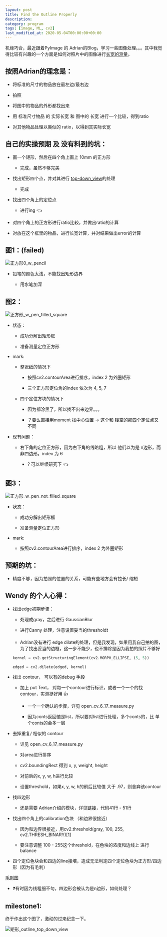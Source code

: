```yaml
---
layout: post
title: Find the Outline Properly
description: 
category: program
tags: [image, ML, cv2]
last_modified_at: 2020-05-04T00:00:00+00:00
---
```


机缘巧合，最近跟着PyImage 的 Adrian的Blog，学习一些图像处理。。。其中我觉得比较有兴趣的一个方面是如何对照片中的图像进行[长宽的测量](https://www.pyimagesearch.com/2016/03/28/measuring-size-of-objects-in-an-image-with-opencv/?__s=yo68x506yucrfbb1gtj5)。

## 按照Adrian的理念是：

- 将标准的尺寸的物品放在最左边/最右边
    
- 拍照
    
- 将图中的物品的外形都找出来
    
- 用 标准尺寸物品 的 实际长宽 和 图中的 长宽 进行一个比较，得到ratio

- 对其他物品处理以类似的 ratio，以得到其实际长宽

## 自己的实操预期 及 没有料到的坑：

- 画一个矩形，然后在四个角上画上 10mm 的正方形
    
    - 完成，虽然不够完美

- 找出矩形四个点，并对其进行 [top-down_view](https://www.pyimagesearch.com/2014/09/01/build-kick-ass-mobile-document-scanner-just-5-minutes/)的处理
    
    - 完成 

- 找出四个角上的定位点

    - 进行ing 👈

- 对四个角上的正方形进行ratio比较，并做出ratio的计算

- 对放在这个框里的物品，进行长宽计算，并对结果做出error的计算

## 图1：(failed)

![正方形0_w_pencil](/assets/img/cv2/square_line.JPG)

- 铅笔的颜色太浅，不能找出矩形边界

    - 用水笔加深

## 图2：

![正方形_w_pen_filled_square](/assets/img/cv2/square_line_2.JPG)

- 状态： 

    - 成功分解出矩形框

    - 准备测量定位正方形

- mark: 
    
    - 整张纸的情况下

        - 按照cv2.contourArea进行排序，index 2 为外圈矩形

        - 三个正方形定位角的index 依次为 4, 5, 7

    - 四个定位方块的情况下

        - 因为都涂黑了，所以找不出来边界。。。

        - ？要么直接用moment 找中心位置 -> 这个和 镂空的那四个定位点又不同

- 现有问题：

    - 右下角的定位正方形，因为右下角的线略粗，所以 他们以为是 n边形，而非四边形。index 为 6

        - ? 可以继续研究下 👈


## 图3：

![正方形_w_pen_not_filled_square](/assets/img/cv2/square_line_not_fill.JPG)

- 状态：

    - 成功分解出矩形框

    - 准备测量定位正方形

- mark: 

    - 按照cv2.contourArea进行排序，index 2 为外圈矩形
    

    


## 预期的坑：

- 精度不够，因为拍照的位置的关系，可能有些地方会有拉长/ 缩短

## Wendy 的个人心得：

- 找出edge初期步骤：

    - 处理成gray，之后进行 GaussianBlur

    - 进行Canny 处理，注意设置妥当的threshold❗️

    - Adrian没有进行 edge dilate的处理，但是我发现，如果用我自己拍的图，为了找出妥当的边框，这一步不能少，也不排除是因为我拍的照片不够好

    ```py
    kernel = cv2.getStructuringElement(cv2.MORPH_ELLIPSE, (5, 5))

    edged = cv2.dilate(edged, kernel)
    ```

- 找出 contour， 可以有的debug 手段
    
    - 加上 put Text， 对每一个contour进行标识，或者一个一个的找contour，实测挺好用 👍

        - 一个一个确认的步骤，详见 open_cv_6_17_measure.py

        - 因为conts返回值是list，所以要对list进行处理，多个conts的，比 单个conts的会多一层

- 去掉重复/ 相似的 contour 

    - 详见 open_cv_6_17_measure.py

    - 对area进行排序
    
    - cv2.boundingRect 得到 x, y, weight, height
    
    - 对前后的x, y, w, h进行比较
    
    - 设置threshold，如果x, y, w, h的前后比较值 大于 .97，则舍弃该contour

- 找四边形

    - 还是需要 Adrian介绍的模块，详见[链接](https://www.pyimagesearch.com/2014/09/01/build-kick-ass-mobile-document-scanner-just-5-minutes/)，代码41行 - 51行

- 找出四个角上的calibration色块 （和边界很接近）

    - 因为和边界很接近，用cv2.threshold(gray, 100, 255, cv2.THRESH_BINARY)[1]

    - 要注意调整 100 - 255这个threshold，在色块的浓度和边线上 进行balance

- 四个定位色块会和四边的line接壤，造成无法判定四个定位色块为正方形/四边形（因为有毛刺）

[毛刺图](/assets/img/cv2/square_attached_lines.png)



- ❓有时因为线粗细不匀，四边形会被认为是n边形，如何处理？

## milestone1: 

终于作出这个图了，激动的过来纪念一下。

![矩形_outline_top_down_view](/assets/img/cv2/rec_outline_top_down_not_fill.png)
